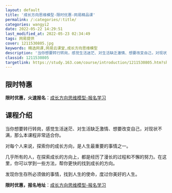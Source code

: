 ```yaml
---
layout: default
title: '成长方向思维模型-限时优惠-网易精品课'
permalink: /:categories/:title/
categories: wangyi2
date: 2022-05-22 14:29:51
last_modified_at: 2022-05-23 02:34:49
tags: 网易提供
cover: 1211530805.jpg
keywords: 精选网课,网易云课堂,成长方向思维模型
description: '当你想要转行转岗，感觉生活迷茫、对生活缺乏激情、想要改变自己，对现状不满，那么本课程非常适合你。对每个人来说，探索你的成'
classid: 1211530805
targetlink: https://study.163.com/course/introduction/1211530805.htm?share=1&shareId=1025206652&utm_campaign=share&utm_medium=iphoneShare&utm_source=&utm_u=1025206652
---
```


## 限时特惠

**限时优惠，火速报名**：[成长方向思维模型-报名学习](https://study.163.com/course/introduction/1211530805.htm?share=1&shareId=1025206652&utm_campaign=share&utm_medium=iphoneShare&utm_source=&utm_u=1025206652)

## 课程介绍

当你想要转行转岗，感觉生活迷茫、对生活缺乏激情、想要改变自己，对现状不满，那么本课程非常适合你。

对每个人来说，探索你的成长方向，是人生最重要的事情之一。

几乎所有的人，在探索成长的方向上，都是经历了漫长的过程和不懈的努力。在这里，你可以学到一些方法，帮你更快的找到成长的方向。

发现你生存所必须做的事情，找到人生的使命，度过你美好的人生。

**限时优惠，报名地址**：[成长方向思维模型-报名学习](https://study.163.com/course/introduction/1211530805.htm?share=1&shareId=1025206652&utm_campaign=share&utm_medium=iphoneShare&utm_source=&utm_u=1025206652)

